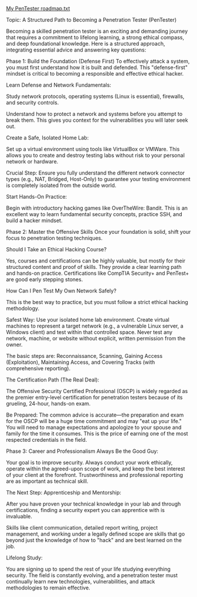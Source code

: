 [My PenTester roadmap.txt](https://github.com/user-attachments/files/22635887/My.PenTester.roadmap.txt)

Topic: A Structured Path to Becoming a Penetration Tester (PenTester)

Becoming a skilled penetration tester is an exciting and demanding journey that requires a commitment to lifelong learning, a strong ethical compass, and deep foundational knowledge. Here is a structured approach, integrating essential advice and answering key questions:

Phase 1: Build the Foundation (Defense First)
To effectively attack a system, you must first understand how it is built and defended. This "defense-first" mindset is critical to becoming a responsible and effective ethical hacker.

Learn Defense and Network Fundamentals:

Study network protocols, operating systems (Linux is essential), firewalls, and security controls.

Understand how to protect a network and systems before you attempt to break them. This gives you context for the vulnerabilities you will later seek out.

Create a Safe, Isolated Home Lab:

Set up a virtual environment using tools like VirtualBox or VMWare. This allows you to create and destroy testing labs without risk to your personal network or hardware.

Crucial Step: Ensure you fully understand the different network connector types (e.g., NAT, Bridged, Host-Only) to guarantee your testing environment is completely isolated from the outside world.

Start Hands-On Practice:

Begin with introductory hacking games like OverTheWire: Bandit. This is an excellent way to learn fundamental security concepts, practice SSH, and build a hacker mindset.

Phase 2: Master the Offensive Skills
Once your foundation is solid, shift your focus to penetration testing techniques.

Should I Take an Ethical Hacking Course?

Yes, courses and certifications can be highly valuable, but mostly for their structured content and proof of skills. They provide a clear learning path and hands-on practice. Certifications like CompTIA Security+ and PenTest+ are good early stepping stones.

How Can I Pen Test My Own Network Safely?

This is the best way to practice, but you must follow a strict ethical hacking methodology.

Safest Way: Use your isolated home lab environment. Create virtual machines to represent a target network (e.g., a vulnerable Linux server, a Windows client) and test within that controlled space. Never test any network, machine, or website without explicit, written permission from the owner.

The basic steps are: Reconnaissance, Scanning, Gaining Access (Exploitation), Maintaining Access, and Covering Tracks (with comprehensive reporting).

The Certification Path (The Real Deal):

The Offensive Security Certified Professional (OSCP) is widely regarded as the premier entry-level certification for penetration testers because of its grueling, 24-hour, hands-on exam.

Be Prepared: The common advice is accurate—the preparation and exam for the OSCP will be a huge time commitment and may "eat up your life." You will need to manage expectations and apologize to your spouse and family for the time it consumes. This is the price of earning one of the most respected credentials in the field.

Phase 3: Career and Professionalism
Always Be the Good Guy:

Your goal is to improve security. Always conduct your work ethically, operate within the agreed-upon scope of work, and keep the best interest of your client at the forefront. Trustworthiness and professional reporting are as important as technical skill.

The Next Step: Apprenticeship and Mentorship:

After you have proven your technical knowledge in your lab and through certifications, finding a security expert you can apprentice with is invaluable.

Skills like client communication, detailed report writing, project management, and working under a legally defined scope are skills that go beyond just the knowledge of how to "hack" and are best learned on the job.

Lifelong Study:

You are signing up to spend the rest of your life studying everything security. The field is constantly evolving, and a penetration tester must continually learn new technologies, vulnerabilities, and attack methodologies to remain effective.
